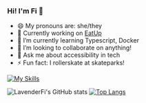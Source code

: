 ### Hi! I'm Fi 👋

- 😄 My pronouns are: she/they
- 🔭 Currently working on [EatUp](https://github.com/lavenderfi/Eat-Up)
- 🌱 I’m currently learning Typescript, Docker
- 👯 I’m looking to collaborate on anything!
- 💬 Ask me about accessibility in tech
- ⚡ Fun fact: I rollerskate at skateparks!

[![My Skills](https://skillicons.dev/icons?i=js,html,css,nodejs,react,redux,express,postgres,firebase)](https://skillicons.dev)

![LavenderFi's GitHub stats](https://github-readme-stats.vercel.app/api?username=lavenderfi&theme=cobalt&show_icons=true)
[![Top Langs](https://github-readme-stats.vercel.app/api/top-langs/?username=lavenderfi&langs_count=8)](https://github.com/anuraghazra/github-readme-stats)
